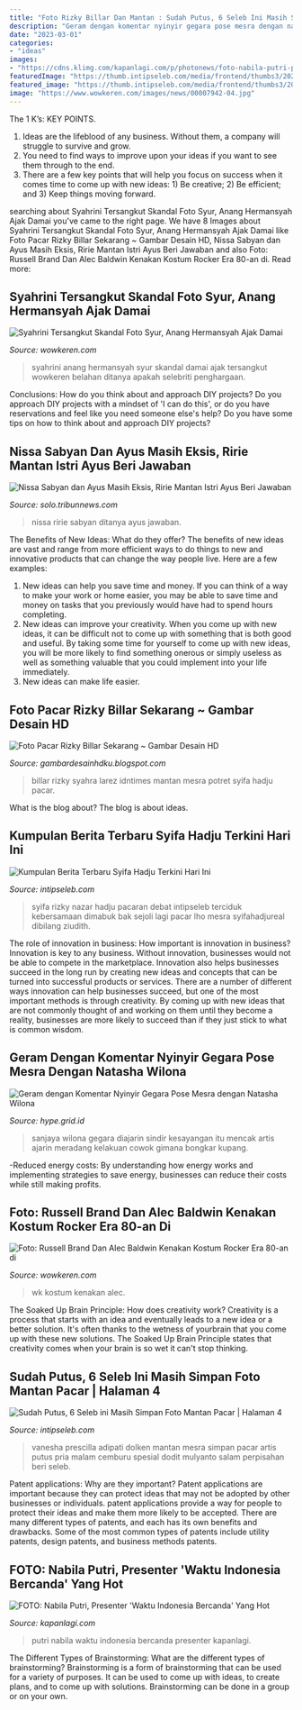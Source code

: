 ```yaml
---
title: "Foto Rizky Billar Dan Mantan : Sudah Putus, 6 Seleb Ini Masih Simpan Foto Mantan Pacar"
description: "Geram dengan komentar nyinyir gegara pose mesra dengan natasha wilona"
date: "2023-03-01"
categories:
- "ideas"
images:
- "https://cdns.klimg.com/kapanlagi.com/p/photonews/foto-nabila-putri-presenter-waktu-indon-b2fe47.jpg"
featuredImage: "https://thumb.intipseleb.com/media/frontend/thumbs3/2020/05/27/5ece38a385848-rizky-nazar-dan-syifa-hadju_665_374.jpeg"
featured_image: "https://thumb.intipseleb.com/media/frontend/thumbs3/2020/05/27/5ece38a385848-rizky-nazar-dan-syifa-hadju_665_374.jpeg"
image: "https://www.wowkeren.com/images/news/00007942-04.jpg"
---
```



The 1 K’s: KEY POINTS.
1. Ideas are the lifeblood of any business. Without them, a company will struggle to survive and grow.
2. You need to find ways to improve upon your ideas if you want to see them through to the end.
3. There are a few key points that will help you focus on success when it comes time to come up with new ideas: 1) Be creative; 2) Be efficient; and 3) Keep things moving forward.

	

		
searching about Syahrini Tersangkut Skandal Foto Syur, Anang Hermansyah Ajak Damai you've came to the right page. We have 8 Images about Syahrini Tersangkut Skandal Foto Syur, Anang Hermansyah Ajak Damai like Foto Pacar Rizky Billar Sekarang ~ Gambar Desain HD, Nissa Sabyan dan Ayus Masih Eksis, Ririe Mantan Istri Ayus Beri Jawaban and also Foto: Russell Brand Dan Alec Baldwin Kenakan Kostum Rocker Era 80-an di. Read more:
		
    
## Syahrini Tersangkut Skandal Foto Syur, Anang Hermansyah Ajak Damai

<img loading=lazy src="https://www.wowkeren.com/images/news/00007439.jpg" onerror="this.onerror=null;this.src='https://tse3.mm.bing.net/th?id=OIP.dsdeArPBC18PXGnArKkJHwHaKI&amp;pid=15.1';" alt="Syahrini Tersangkut Skandal Foto Syur, Anang Hermansyah Ajak Damai">

_Source: wowkeren.com_

>syahrini anang hermansyah syur skandal damai ajak tersangkut wowkeren belahan ditanya apakah selebriti penghargaan. 

	

Conclusions: How do you think about and approach DIY projects?
Do you approach DIY projects with a mindset of 'I can do this', or do you have reservations and feel like you need someone else's help? Do you have some tips on how to think about and approach DIY projects?

    
## Nissa Sabyan Dan Ayus Masih Eksis, Ririe Mantan Istri Ayus Beri Jawaban

<img loading=lazy src="https://cdn-2.tstatic.net/solo/foto/bank/images/ririe-fairus-ditanya-soal-nissa-sabyan.jpg" onerror="this.onerror=null;this.src='https://tse2.mm.bing.net/th?id=OIP.4h55GMbHydHrfkNUK25HUAHaEK&amp;pid=15.1';" alt="Nissa Sabyan dan Ayus Masih Eksis, Ririe Mantan Istri Ayus Beri Jawaban">

_Source: solo.tribunnews.com_

>nissa ririe sabyan ditanya ayus jawaban. 

	

The Benefits of New Ideas: What do they offer?
The benefits of new ideas are vast and range from more efficient ways to do things to new and innovative products that can change the way people live. Here are a few examples: 
1. New ideas can help you save time and money. If you can think of a way to make your work or home easier, you may be able to save time and money on tasks that you previously would have had to spend hours completing. 
2. New ideas can improve your creativity. When you come up with new ideas, it can be difficult not to come up with something that is both good and useful. By taking some time for yourself to come up with new ideas, you will be more likely to find something onerous or simply useless as well as something valuable that you could implement into your life immediately. 
3. New ideas can make life easier.

    
## Foto Pacar Rizky Billar Sekarang ~ Gambar Desain HD

<img loading=lazy src="https://lh5.googleusercontent.com/proxy/7qg-VW8KfXtgcO7RlavtdSIwkFJwvhEy89uPxkzhZh3JHaja1KPgXz6NzShn627-L5gMOYLNBohxo7OlQBUC9bPGRn_Qgiw1Kz9qMW_XAQfY1jfqnWJ-CAqmGuI-Z1mpJK50lQE9U7EfSe2boo4=w1200-h630-p-k-no-nu" onerror="this.onerror=null;this.src='https://tse4.mm.bing.net/th?id=OIP.SkQvxFPsnJU0hkL2IZfj6gHaFq&amp;pid=15.1';" alt="Foto Pacar Rizky Billar Sekarang ~ Gambar Desain HD">

_Source: gambardesainhdku.blogspot.com_

>billar rizky syahra larez idntimes mantan mesra potret syifa hadju pacar. 

	

What is the blog about?
The blog is about ideas.

    
## Kumpulan Berita Terbaru Syifa Hadju Terkini Hari Ini

<img loading=lazy src="https://thumb.intipseleb.com/media/frontend/thumbs3/2020/05/27/5ece38a385848-rizky-nazar-dan-syifa-hadju_665_374.jpeg" onerror="this.onerror=null;this.src='https://tse3.mm.bing.net/th?id=OIP.ryPm6SV1MDh7joF2zt-qpQHaEK&amp;pid=15.1';" alt="Kumpulan Berita Terbaru Syifa Hadju Terkini Hari Ini">

_Source: intipseleb.com_

>syifa rizky nazar hadju pacaran debat intipseleb terciduk kebersamaan dimabuk bak sejoli lagi pacar lho mesra syifahadjureal dibilang ziudith. 

	

The role of innovation in business: How important is innovation in business?
Innovation is key to any business. Without innovation, businesses would not be able to compete in the marketplace. Innovation also helps businesses succeed in the long run by creating new ideas and concepts that can be turned into successful products or services. There are a number of different ways innovation can help businesses succeed, but one of the most important methods is through creativity. By coming up with new ideas that are not commonly thought of and working on them until they become a reality, businesses are more likely to succeed than if they just stick to what is common wisdom.

    
## Geram Dengan Komentar Nyinyir Gegara Pose Mesra Dengan Natasha Wilona

<img loading=lazy src="https://asset-a.grid.id/crop/0x0:0x0/x/photo/2020/10/23/759964150.jpg" onerror="this.onerror=null;this.src='https://tse2.mm.bing.net/th?id=OIP.pnqy2ndmSZUn7UpTczFQtgHaFx&amp;pid=15.1';" alt="Geram dengan Komentar Nyinyir Gegara Pose Mesra dengan Natasha Wilona">

_Source: hype.grid.id_

>sanjaya wilona gegara diajarin sindir kesayangan itu mencak artis ajarin meradang kelakuan cowok gimana bongkar kupang. 

	

-Reduced energy costs: By understanding how energy works and implementing strategies to save energy, businesses can reduce their costs while still making profits.

    
## Foto: Russell Brand Dan Alec Baldwin Kenakan Kostum Rocker Era 80-an Di

<img loading=lazy src="https://www.wowkeren.com/images/news/00007942-04.jpg" onerror="this.onerror=null;this.src='https://tse4.mm.bing.net/th?id=OIP.HsfQnJD9KfhiehLrF27IawHaM4&amp;pid=15.1';" alt="Foto: Russell Brand Dan Alec Baldwin Kenakan Kostum Rocker Era 80-an di">

_Source: wowkeren.com_

>wk kostum kenakan alec. 

	

The Soaked Up Brain Principle: How does creativity work?
Creativity is a process that starts with an idea and eventually leads to a new idea or a better solution. It's often thanks to the wetness of yourbrain that you come up with these new solutions. The Soaked Up Brain Principle states that creativity comes when your brain is so wet it can't stop thinking.

    
## Sudah Putus, 6 Seleb Ini Masih Simpan Foto Mantan Pacar | Halaman 4

<img loading=lazy src="https://thumb.intipseleb.com/media/frontend/thumbs3/2020/04/22/5ea0346795308-adipati-dolken-dan-vanesha-prescilla_663_372.jpeg" onerror="this.onerror=null;this.src='https://tse4.mm.bing.net/th?id=OIP.XfIk2znnygUuGBpzOaeWDAHaEJ&amp;pid=15.1';" alt="Sudah Putus, 6 Seleb ini Masih Simpan Foto Mantan Pacar | Halaman 4">

_Source: intipseleb.com_

>vanesha prescilla adipati dolken mantan mesra simpan pacar artis putus pria malam cemburu spesial dodit mulyanto salam perpisahan beri seleb. 

	

Patent applications: Why are they important?
Patent applications are important because they can protect ideas that may not be adopted by other businesses or individuals. patent applications provide a way for people to protect their ideas and make them more likely to be accepted. There are many different types of patents, and each has its own benefits and drawbacks. Some of the most common types of patents include utility patents, design patents, and business methods patents.

    
## FOTO: Nabila Putri, Presenter &#039;Waktu Indonesia Bercanda&#039; Yang Hot

<img loading=lazy src="https://cdns.klimg.com/kapanlagi.com/p/photonews/foto-nabila-putri-presenter-waktu-indon-b2fe47.jpg" onerror="this.onerror=null;this.src='https://tse2.mm.bing.net/th?id=OIP.UmXJoW_LbEA54ph1zg1olwHaDt&amp;pid=15.1';" alt="FOTO: Nabila Putri, Presenter &#039;Waktu Indonesia Bercanda&#039; Yang Hot">

_Source: kapanlagi.com_

>putri nabila waktu indonesia bercanda presenter kapanlagi. 

	

The Different Types of Brainstorming: What are the different types of brainstorming?
Brainstorming is a form of brainstorming that can be used for a variety of purposes. It can be used to come up with ideas, to create plans, and to come up with solutions. Brainstorming can be done in a group or on your own.

